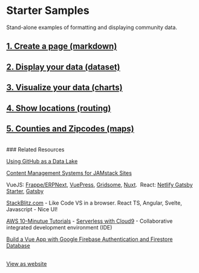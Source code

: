 # Starter Samples

Stand-alone examples of formatting and displaying community data.  

## [1. Create a page (markdown)](markdown)  
<!--## [2. Get data from API (useeio)](../resources/useeio)-->  
## [2. Display your data (dataset)](dataset)
<!--## [3. Add Calculations (calculate)](dataset)-->
## [3. Visualize your data (charts)](charts)  
## [4. Show locations (routing)](routing)  
## [5. Counties and Zipcodes (maps)](maps) 

<br>
### Related Resources

[Using GitHub as a Data Lake](https://dzone.com/articles/using-github-as-a-data-lake)  

[Content Management Systems for JAMstack Sites](https://headlesscms.org/)  

VueJS: [Frappe/ERPNext](https://frappe.io/frappejs/docs/client/index.md), 
[VuePress](https://vuepress.vuejs.org/), 
[Gridsome](https://gridsome.org/), 
[Nuxt](https://nuxtjs.org/).&nbsp; React: [Netlify Gatsby Starter](https://github.com/netlify-templates/gatsby-starter-netlify-cms), [Gatsby](https://www.gatsbyjs.org/)    

<!--
	[Element Table](https://element.bootstrap-table.com/examples/) 
-->

[StackBlitz.com](https://stackblitz.com/) - Like Code VS in a browser. React TS, Angular, Svelte, Javascript - Nice UI!  

[AWS 10-Minutue Tutorials](https://aws.amazon.com/getting-started/tutorials/?awsf.getting-started-content=use-case-tmt%23websites-apps) - [Serverless with Cloud9](https://aws.amazon.com/getting-started/tutorials/build-serverless-app-codestar-cloud9/?trk=gs_card) - Collaborative integrated development environment (IDE)  

[Build a Vue App with Google Firebase Authentication and Firestore Database](https://blog.bitsrc.io/build-a-vue-app-with-firebase-authentication-and-database-e7d6816f79af)  

<br>
<div class="showGit">
<a href="https://modelearth.github.io/community/samples/">View as website</a>
</div>
